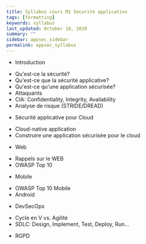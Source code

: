 ```yaml
---
title: Syllabus cours M1 Securité applicative
tags: [formatting]
keywords: syllabus
last_updated: October 10, 2019
summary: ""
sidebar: appsec_sidebar
permalink: appsec_syllabus
---
```


 - Introduction
 * Qu'est-ce la sécurité?
 * Qu'est-ce que la sécurité applicative?
 * Qu'est-ce qu'une application sécurisée?
 * Attaquants
 * CIA: Confidentiality, Integrity, Availability
 * Analyse de risque (STRIDE/DREAD)

 - Sécurité applicative pour Cloud
 * Cloud-native application
 * Construire une application sécurisée pour le cloud
 
 - Web 
 * Rappels sur le WEB
 * OWASP Top 10

 - Mobile
 * OWASP Top 10 Mobile
 * Android

 - DevSecOps
 * Cycle en V vs. Agilité
 * SDLC: Design, Implement, Test, Deploy, Run...

 - RGPD



